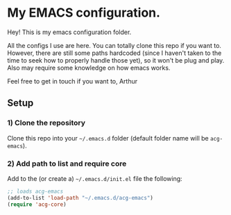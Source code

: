 # My EMACS configuration.

Hey! This is my emacs configuration folder.

All the configs I use are here. You can totally clone this repo if you want to.
However, there are still some paths hardcoded (since I haven't taken to the time
to seek how to properly handle those yet), so it won't be plug and play. Also
may require some knowledge on how emacs works.

Feel free to get in touch if you want to,
Arthur

## Setup

### 1) Clone the repository

Clone this repo into your `~/.emacs.d` folder (default folder name will be
`acg-emacs`).

### 2) Add path to list and require core

Add to the (or create a) `~/.emacs.d/init.el` file the following:

```lisp
;; loads acg-emacs
(add-to-list 'load-path "~/.emacs.d/acg-emacs")
(require 'acg-core)
```
